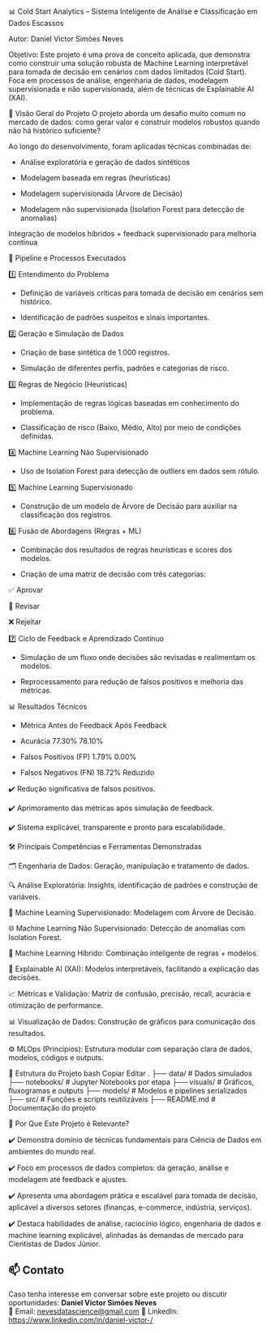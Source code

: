 📊 Cold Start Analytics – Sistema Inteligente de Análise e Classificação em Dados Escassos

Autor: Daniel Victor Simões Neves

Objetivo: Este projeto é uma prova de conceito aplicada, que demonstra como construir uma solução robusta de Machine Learning interpretável para tomada de decisão em cenários com dados limitados (Cold Start). Foca em processos de análise, engenharia de dados, modelagem supervisionada e não supervisionada, além de técnicas de Explainable AI (XAI).

🚀 Visão Geral do Projeto
O projeto aborda um desafio muito comum no mercado de dados: como gerar valor e construir modelos robustos quando não há histórico suficiente?

Ao longo do desenvolvimento, foram aplicadas técnicas combinadas de:

- Análise exploratória e geração de dados sintéticos

- Modelagem baseada em regras (heurísticas)

- Modelagem supervisionada (Árvore de Decisão)

- Modelagem não supervisionada (Isolation Forest para detecção de anomalias)

Integração de modelos híbridos + feedback supervisionado para melhoria contínua

🔧 Pipeline e Processos Executados

1️⃣ Entendimento do Problema

- Definição de variáveis críticas para tomada de decisão em cenários sem histórico.

- Identificação de padrões suspeitos e sinais importantes.

2️⃣ Geração e Simulação de Dados

- Criação de base sintética de 1.000 registros.

- Simulação de diferentes perfis, padrões e categorias de risco.

3️⃣ Regras de Negócio (Heurísticas)

- Implementação de regras lógicas baseadas em conhecimento do problema.
  
- Classificação de risco (Baixo, Médio, Alto) por meio de condições definidas.

4️⃣ Machine Learning Não Supervisionado

- Uso de Isolation Forest para detecção de outliers em dados sem rótulo.

5️⃣ Machine Learning Supervisionado

- Construção de um modelo de Árvore de Decisão para auxiliar na classificação dos registros.

6️⃣ Fusão de Abordagens (Regras + ML)

- Combinação dos resultados de regras heurísticas e scores dos modelos.
  
- Criação de uma matriz de decisão com três categorias:

✅ Aprovar

🧐 Revisar

❌ Rejeitar

7️⃣ Ciclo de Feedback e Aprendizado Contínuo

- Simulação de um fluxo onde decisões são revisadas e realimentam os modelos.

- Reprocessamento para redução de falsos positivos e melhoria das métricas.

📊 Resultados Técnicos

- Métrica	Antes do Feedback	Após Feedback
  
- Acurácia	77.30%	78.10%

- Falsos Positivos (FP)	1.79%	0.00%

- Falsos Negativos (FN)	18.72%	Reduzido

✔️ Redução significativa de falsos positivos.

✔️ Aprimoramento das métricas após simulação de feedback.

✔️ Sistema explicável, transparente e pronto para escalabilidade.


🛠️ Principais Competências e Ferramentas Demonstradas

🗂️ Engenharia de Dados: Geração, manipulação e tratamento de dados.

🔍 Análise Exploratória: Insights, identificação de padrões e construção de variáveis.

🧠 Machine Learning Supervisionado: Modelagem com Árvore de Decisão.

🌐 Machine Learning Não Supervisionado: Detecção de anomalias com Isolation Forest.

🔁 Machine Learning Híbrido: Combinação inteligente de regras + modelos.

🧠 Explainable AI (XAI): Modelos interpretáveis, facilitando a explicação das decisões.

📈 Métricas e Validação: Matriz de confusão, precisão, recall, acurácia e otimização de performance.

📊 Visualização de Dados: Construção de gráficos para comunicação dos resultados.

⚙️ MLOps (Princípios): Estrutura modular com separação clara de dados, modelos, códigos e outputs.

📂 Estrutura do Projeto
bash
Copiar
Editar
.
├── data/                  # Dados simulados
├── notebooks/             # Jupyter Notebooks por etapa
├── visuals/               # Gráficos, fluxogramas e outputs
├── models/                # Modelos e pipelines serializados
├── src/                   # Funções e scripts reutilizáveis
├── README.md              # Documentação do projeto

🎯 Por Que Este Projeto é Relevante?

✔️ Demonstra domínio de técnicas fundamentais para Ciência de Dados em ambientes do mundo real.

✔️ Foco em processos de dados completos: da geração, análise e modelagem até feedback e ajustes.

✔️ Apresenta uma abordagem prática e escalável para tomada de decisão, aplicável a diversos setores (finanças, e-commerce, indústria, serviços).

✔️ Destaca habilidades de análise, raciocínio lógico, engenharia de dados e machine learning explicável, alinhadas às demandas de mercado para Cientistas de Dados Júnior.


## 📫 Contato

Caso tenha interesse em conversar sobre este projeto ou discutir oportunidades:
**Daniel Victor Simões Neves**  
📧 Email: nevesdatascience@gmail.com 
💼 LinkedIn: https://www.linkedin.com/in/daniel-victor-/
